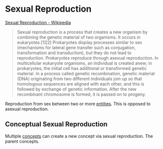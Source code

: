 # Sexual Reproduction

<a href="http://en.wikipedia.org/wiki/Sexual_reproduction" target="_blank">Sexual Reproduction - Wikipedia</a>

> Sexual reproduction is a process that creates a new organism by combining the genetic material of two organisms. It occurs in eukaryotes.[1][2] Prokaryotes display processes similar to sex (mechanisms for lateral gene transfer such as conjugation, transformation and transduction), but they do not lead to reproduction. Prokaryotes reproduce through asexual reproduction. In multicellular eukaryote organisms, an individual is created anew; in prokaryotes, the initial cell has additional or transformed genetic material. In a process called genetic recombination, genetic material (DNA) originating from two different individuals join up so that homologous sequences are aligned with each other, and this is followed by exchange of genetic information. After the new recombinant chromosome is formed, it is passed on to progeny.

Reproduction from sex between two or more [entities](./entity.md). This is opposed to asexual reproduction.

## Conceptual Sexual Reproduction

Multiple [concepts](./concept.md) can create a new concept via sexual reproduction. The parent concepts.
